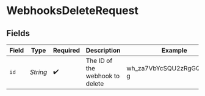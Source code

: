 # WebhooksDeleteRequest


## Fields

| Field                           | Type                            | Required                        | Description                     | Example                         |
| ------------------------------- | ------------------------------- | ------------------------------- | ------------------------------- | ------------------------------- |
| `id`                            | *String*                        | :heavy_check_mark:              | The ID of the webhook to delete | wh_za7VbYcSQU2zRgGQXQAm-g       |